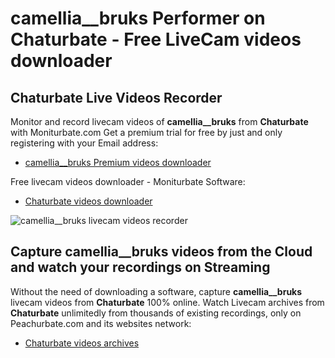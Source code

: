 # camellia__bruks Performer on Chaturbate - Free LiveCam videos downloader

## Chaturbate Live Videos Recorder

Monitor and record livecam videos of **camellia__bruks** from **Chaturbate** with Moniturbate.com
Get a premium trial for free by just and only registering with your Email address:
* [camellia__bruks Premium videos downloader](https://moniturbate.com/request-demo-licence-key.html)

Free livecam videos downloader - Moniturbate Software:
* [Chaturbate videos downloader](https://moniturbate.com/moniturbate-download-software.html)

![camellia__bruks livecam videos recorder](https://peachurnet.com/templates/moniturbate-software.png)


## Capture camellia__bruks videos from the Cloud and watch your recordings on Streaming

Without the need of downloading a software, capture **camellia__bruks** livecam videos from **Chaturbate** 100% online.
Watch Livecam archives from **Chaturbate** unlimitedly from thousands of existing recordings, only on Peachurbate.com and its websites network:
* [Chaturbate videos archives](https://peachurnet.com/)